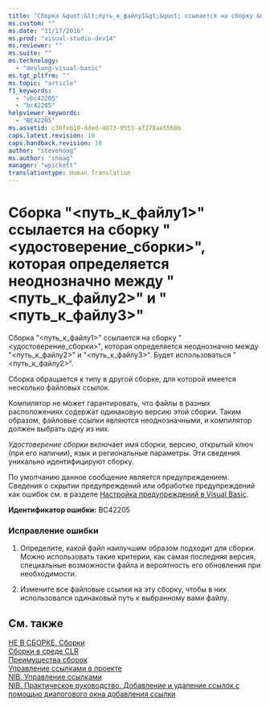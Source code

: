 ```yaml
---
title: "Сборка &quot;&lt;путь_к_файлу1&gt;&quot; ссылается на сборку &quot;&lt;удостоверение_сборки&gt;&quot;, которая определяется неоднозначно между &quot;&lt;путь_к_файлу2&gt;&quot; и &quot;&lt;путь_к_файлу3&gt;&quot; | Microsoft Docs"
ms.custom: ""
ms.date: "11/17/2016"
ms.prod: "visual-studio-dev14"
ms.reviewer: ""
ms.suite: ""
ms.technology: 
  - "devlang-visual-basic"
ms.tgt_pltfrm: ""
ms.topic: "article"
f1_keywords: 
  - "vbc42205"
  - "bc42205"
helpviewer_keywords: 
  - "BC42205"
ms.assetid: c36feb10-dded-4073-9553-af278ae5560b
caps.latest.revision: 10
caps.handback.revision: 10
author: "stevehoag"
ms.author: "shoag"
manager: "wpickett"
translationtype: Human Translation
---
```

# Сборка &quot;&lt;путь_к_файлу1&gt;&quot; ссылается на сборку &quot;&lt;удостоверение_сборки&gt;&quot;, которая определяется неоднозначно между &quot;&lt;путь_к_файлу2&gt;&quot; и &quot;&lt;путь_к_файлу3&gt;&quot;
Сборка "\<путь\_к\_файлу1\>" ссылается на сборку "\<удостоверение\_сборки\>", которая определяется неоднозначно между "\<путь\_к\_файлу2\>" и "\<путь\_к\_файлу3\>". Будет использоваться "\<путь\_к\_файлу2\>".  
  
 Сборка обращается к типу в другой сборке, для которой имеется несколько файловых ссылок.  
  
 Компилятор не может гарантировать, что файлы в разных расположениях содержат одинаковую версию этой сборки. Таким образом, файловые ссылки являются неоднозначными, и компилятор должен выбрать одну из них.  
  
 *Удостоверение сборки* включает имя сборки, версию, открытый ключ \(при его наличии\), язык и региональные параметры. Эти сведения уникально идентифицируют сборку.  
  
 По умолчанию данное сообщение является предупреждением. Сведения о скрытии предупреждений или обработке предупреждений как ошибок см. в разделе [Настройка предупреждений в Visual Basic](/visual-studio/ide/configuring-warnings-in-visual-basic).  
  
 **Идентификатор ошибки:** BC42205  
  
### Исправление ошибки  
  
1.  Определите, какой файл наилучшим образом подходит для сборки. Можно использовать такие критерии, как самая последняя версия, специальные возможности файла и вероятность его обновления при необходимости.  
  
2.  Измените все файловые ссылки на эту сборку, чтобы в них использовался одинаковый путь к выбранному вами файлу.  
  
## См. также  
 [НЕ В СБОРКЕ. Сборки](http://msdn.microsoft.com/ru-ru/6c5c7b30-fa78-4f40-b908-120d0743b0e6)   
 [Сборки в среде CLR](../Topic/Assemblies%20in%20the%20Common%20Language%20Runtime.md)   
 [Преимущества сборок](../Topic/Assembly%20Benefits.md)   
 [Управление ссылками в проекте](/visual-studio/ide/managing-references-in-a-project)   
 [NIB. Управление ссылками](http://msdn.microsoft.com/ru-ru/910912ce-0dc9-4569-9274-32c44a20cb2c)   
 [NIB. Практическое руководство. Добавление и удаление ссылок с помощью диалогового окна добавления ссылки](http://msdn.microsoft.com/ru-ru/3bd75d61-f00c-47c0-86a2-dd1f20e231c9)